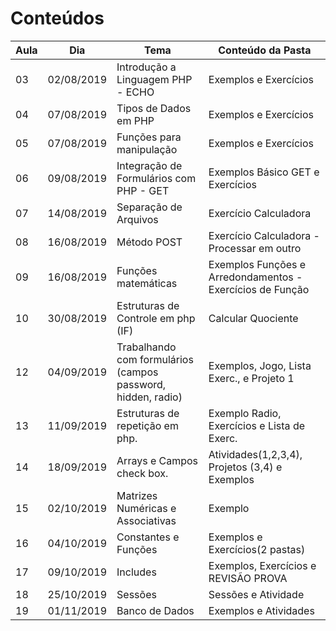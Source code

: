 # Conteúdos

| Aula | Dia | Tema | Conteúdo da Pasta |
|-----|------|-------------------|------------|
| 03 | 02/08/2019 | Introdução a Linguagem PHP - ECHO | Exemplos e Exercícios |
| 04 | 07/08/2019 | Tipos de Dados em PHP | Exemplos e Exercícios |
| 05 | 07/08/2019 | Funções para manipulação| Exemplos e Exercícios |
| 06 | 09/08/2019 | Integração de Formulários com PHP - GET | Exemplos Básico GET e Exercícios |
| 07 | 14/08/2019 | Separação de Arquivos | Exercício Calculadora |
| 08 | 16/08/2019 | Método POST | Exercício Calculadora - Processar em outro |
| 09 | 16/08/2019 | Funções matemáticas | Exemplos Funções e Arredondamentos - Exercícios de Função |
| 10 | 30/08/2019 | Estruturas de Controle em php (IF) | Calcular Quociente |
| 12 | 04/09/2019 | Trabalhando com formulários (campos password, hidden, radio) | Exemplos, Jogo, Lista Exerc., e Projeto 1 |
| 13 | 11/09/2019 | Estruturas de repetição em php. | Exemplo Radio, Exercícios e Lista de Exerc. |
| 14 | 18/09/2019 | Arrays e Campos check box. | Atividades(1,2,3,4), Projetos (3,4) e Exemplos |
| 15 | 02/10/2019 | Matrizes Numéricas e Associativas | Exemplo |
| 16 | 04/10/2019 | Constantes e Funções | Exemplos e Exercícios(2 pastas) |
| 17 | 09/10/2019 | Includes | Exemplos, Exercícios e REVISÃO PROVA |
| 18 | 25/10/2019 | Sessões | Sessões e Atividade |
| 19 | 01/11/2019 | Banco de Dados | Exemplos e Atividades |
